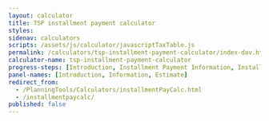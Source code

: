 ```yaml
---
layout: calculator
title: TSP installment payment calculator
styles:
sidenav: calculators
scripts: /assets/js/calculator/javascriptTaxTable.js
permalink: /calculators/tsp-installment-payment-calculator/index-dav.html
calculator-name: tsp-installment-payment-calculator
progress-steps: [Introduction, Installment Payment Information, Installment Payment Estimate]
panel-names: [Introduction, Information, Estimate]
redirect_from:
  - /PlanningTools/Calculators/installmentPayCalc.html
  - /installmentpaycalc/
published: false
---
```

